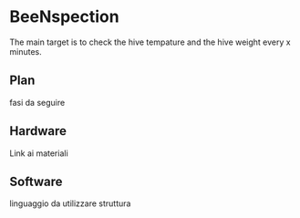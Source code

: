 # BeeNspection
The main target is to check the hive tempature and the hive weight every x minutes.

## Plan
fasi da seguire

## Hardware
Link ai materiali


## Software
linguaggio da utilizzare
struttura
